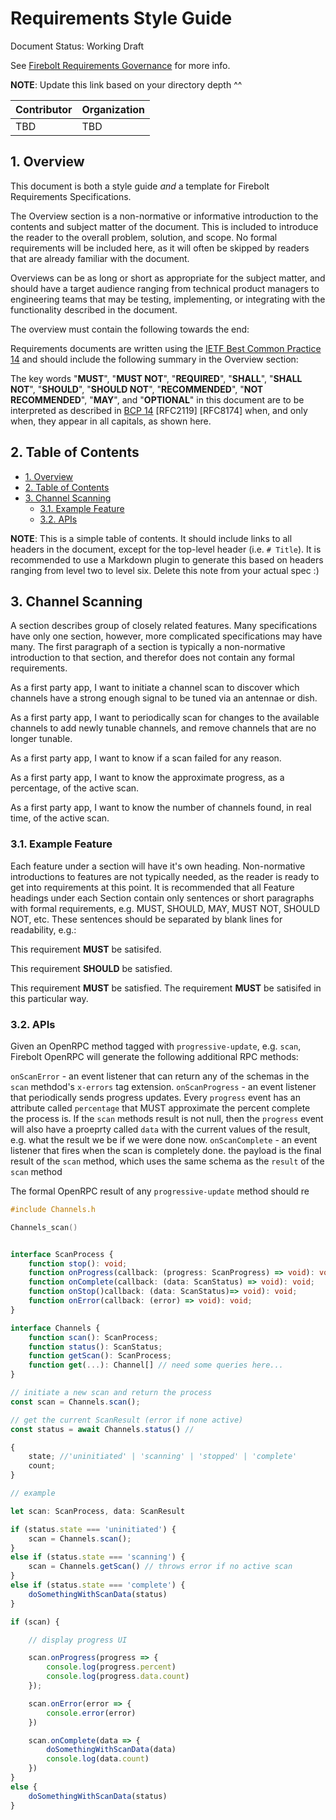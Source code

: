 # Requirements Style Guide

Document Status: Working Draft

See [Firebolt Requirements Governance](./governance.md) for more info.

**NOTE**: Update this link based on your directory depth ^^

| Contributor    | Organization   |
| -------------- | -------------- |
| TBD            | TBD            |

## 1. Overview
This document is both a style guide *and* a template for Firebolt Requirements Specifications.

The Overview section is a non-normative or informative introduction to the contents and subject matter of the document. This is included to introduce the reader to the overall problem, solution, and scope. No formal requirements will be included here, as it will often be skipped by readers that are already familiar with the document.

Overviews can be as long or short as appropriate for the subject matter, and should have a target audience ranging from technical product managers to engineering teams that may be testing, implementing, or integrating with the functionality described in the document.

The overview must contain the following towards the end:

Requirements documents are written using the [IETF Best Common Practice 14](https://www.rfc-editor.org/rfc/rfc2119.txt) and should include the following summary in the Overview section:

The key words "**MUST**", "**MUST NOT**", "**REQUIRED**", "**SHALL**", "**SHALL NOT**", "**SHOULD**", "**SHOULD NOT**", "**RECOMMENDED**", "**NOT RECOMMENDED**", "**MAY**", and "**OPTIONAL**" in this document are to be interpreted as described in [BCP 14](https://www.rfc-editor.org/rfc/rfc2119.txt) [RFC2119] [RFC8174] when, and only when, they appear in all capitals, as shown here.

## 2. Table of Contents
- [1. Overview](#1-overview)
- [2. Table of Contents](#2-table-of-contents)
- [3. Channel Scanning](#3-channel-scanning)
  - [3.1. Example Feature](#31-example-feature)
  - [3.2. APIs](#32-apis)

**NOTE**: This is a simple table of contents. It should include links to all headers in the document, except for the top-level header (i.e. `# Title`). It is recommended to use a Markdown plugin to generate this based on headers ranging from level two to level six. Delete this note from your actual spec :)

## 3. Channel Scanning
A section describes group of closely related features. Many specifications have only one section, however, more complicated specifications may have many. The first paragraph of a section is typically a non-normative introduction to that section, and therefor does not contain any formal requirements.

As a first party app, I want to initiate a channel scan to discover which channels have a strong enough signal to be tuned via an antennae or dish.

As a first party app, I want to periodically scan for changes to the available channels to add newly tunable channels, and remove channels that are no longer tunable.

As a first party app, I want to know if a scan failed for any reason.

As a first party app, I want to know the approximate progress, as a percentage, of the active scan.

As a first party app, I want to know the number of channels found, in real time, of the active scan.



### 3.1. Example Feature
Each feature under a section will have it's own heading. Non-normative introductions to features are not typically needed, as the reader is ready to get into requirements at this point. It is recommended that all Feature headings under each Section contain only sentences or short paragraphs with formal requirements, e.g. MUST, SHOULD, MAY, MUST NOT, SHOULD NOT, etc. These sentences should be separated by blank lines for readability, e.g.:

This requirement **MUST** be satisifed.

This requirement **SHOULD** be satisfied.

This requirement **MUST** be satisfied. The requirement **MUST** be satisifed in this particular way.


### 3.2. APIs

Given an OpenRPC method tagged with `progressive-update`, e.g. `scan`, Firebolt OpenRPC will generate the following additional RPC methods:

`onScanError` - an event listener that can return any of the schemas in the `scan` methdod's `x-errors` tag extension.
`onScanProgress` - an event listener that periodically sends progress updates. Every `progress` event has an attribute called `percentage` that MUST approximate the percent complete the process is. If the `scan` methods result is not null, then the `progress` event will also have a proeprty called `data` with the current values of the result, e.g. what the result we be if we were done now.
`onScanComplete` - an event listener that fires when the scan is completely done. the payload is the final result of the `scan` method, which uses the same schema as the `result` of the `scan` method

The formal OpenRPC result of any `progressive-update` method should re

```c
#include Channels.h

Channels_scan()

```

```typescript

interface ScanProcess {
    function stop(): void;
    function onProgress(callback: (progress: ScanProgress) => void): void;
    function onComplete(callback: (data: ScanStatus) => void): void;
    function onStop()callback: (data: ScanStatus)=> void): void;
    function onError(callback: (error) => void): void;
}

interface Channels {
    function scan(): ScanProcess;
    function status(): ScanStatus;
    function getScan(): ScanProcess;
    function get(...): Channel[] // need some queries here...
}

// initiate a new scan and return the process
const scan = Channels.scan();

// get the current ScanResult (error if none active)
const status = await Channels.status() // 

{
    state; //'uninitiated' | 'scanning' | 'stopped' | 'complete'
    count;
}

// example

let scan: ScanProcess, data: ScanResult

if (status.state === 'uninitiated') {
    scan = Channels.scan();
}
else if (status.state === 'scanning') {
    scan = Channels.getScan() // throws error if no active scan
}
else if (status.state === 'complete') {
    doSomethingWithScanData(status)
}

if (scan) {

    // display progress UI

    scan.onProgress(progress => {
        console.log(progress.percent)
        console.log(progress.data.count)
    });

    scan.onError(error => {
        console.error(error)    
    })

    scan.onComplete(data => {
        doSomethingWithScanData(data)
        console.log(data.count)
    })
}
else {
    doSomethingWithScanData(status)
}

```